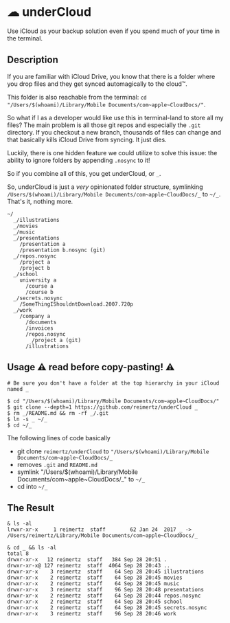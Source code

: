 ☁ underCloud
=

Use iCloud as your backup solution even if you spend much of your time in the terminal.

## Description

If you are familiar with iCloud Drive, you know that there is a folder where you drop files and they get synced automagically to the cloud️™.

This folder is also reachable from the terminal: `cd "/Users/$(whoami)/Library/Mobile Documents/com~apple~CloudDocs/"`.

So what if I as a developer would like use this in terminal-land to store all my files? The main problem is all those git repos and especially the `.git` directory.
If you checkout a new branch, thousands of files can change and that basically kills iCloud Drive from syncing. It just dies.

Luckily, there is one hidden feature we could utilize to solve this issue: the ability to ignore folders by appending `.nosync` to it!

So if you combine all of this, you get underCloud, or `_`.

So, underCloud is just a _very_ opinionated folder structure, symlinking `/Users/$(whoami)/Library/Mobile Documents/com~apple~CloudDocs/_` to `~/_`. That's it, nothing more.


```
~/
  _/illustrations
  _/movies
  _/music
  _/presentations
    /presentation a
    /presentation b.nosync (git)
  _/repos.nosync
    /project a
    /project b
  _/school
    university a
      /course a
      /course b
  _/secrets.nosync
    /SomeThingIShouldntDownload.2007.720p
  _/work
    /company a
      /documents
      /invoices
      /repos.nosync
        /project a (git)
      /illustrations
```

## Usage ⚠ read before copy-pasting! ⚠

```
# Be sure you don't have a folder at the top hierarchy in your iCloud named _

$ cd "/Users/$(whoami)/Library/Mobile Documents/com~apple~CloudDocs/"
$ git clone --depth=1 https://github.com/reimertz/underCloud _
$ rm _/README.md && rm -rf _/.git
$ ln -s _ ~/_
$ cd ~/_
```

The following lines of code basically
* git clone `reimertz/underCloud` to `"/Users/$(whoami)/Library/Mobile Documents/com~apple~CloudDocs/_`
* removes `.git` and `README.md`
* symlink "/Users/$(whoami)/Library/Mobile Documents/com~apple~CloudDocs/_" to `~/_`
* cd into `~/_`


## The Result
```
& ls -al
lrwxr-xr-x     1 reimertz  staff        62 Jan 24  2017 _ -> /Users/reimertz/Library/Mobile Documents/com~apple~CloudDocs/_

& cd _ && ls -al
total 8
drwxr-xr-x   12 reimertz  staff   384 Sep 28 20:51 .
drwxr-xr-x@ 127 reimertz  staff  4064 Sep 28 20:43 ..
drwxr-xr-x    3 reimertz  staff    64 Sep 28 20:45 illustrations
drwxr-xr-x    2 reimertz  staff    64 Sep 28 20:45 movies
drwxr-xr-x    2 reimertz  staff    64 Sep 28 20:45 music
drwxr-xr-x    3 reimertz  staff    96 Sep 28 20:48 presentations
drwxr-xr-x    2 reimertz  staff    64 Sep 28 20:44 repos.nosync
drwxr-xr-x    2 reimertz  staff    64 Sep 28 20:45 school
drwxr-xr-x    2 reimertz  staff    64 Sep 28 20:45 secrets.nosync
drwxr-xr-x    3 reimertz  staff    96 Sep 28 20:46 work

```
